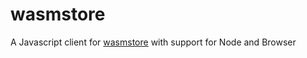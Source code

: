 # wasmstore

A Javascript client for [wasmstore](https://github.com/dylibso/wasmstore) with support for Node and Browser
